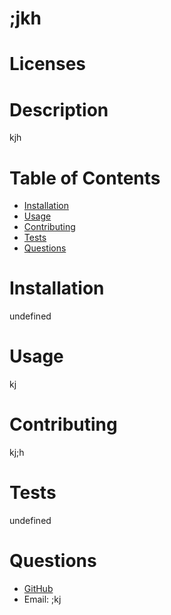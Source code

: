 
  
  # ;jkh

  # Licenses


  # Description
  kjh

  # Table of Contents
  * [Installation](Installation)
  * [Usage](Usage)
  * [Contributing](Contributing)
  * [Tests](Tests)
  * [Questions](Questions)

  # Installation
  undefined

  # Usage
  kj

  # Contributing
  kj;h

  # Tests
  undefined

  # Questions
  * [GitHub](https://github.com/;o)
  * Email: ;kj
  
  

